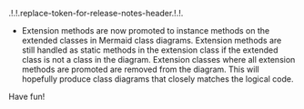 .!.!.replace-token-for-release-notes-header.!.!.
- Extension methods are now promoted to instance methods on the extended classes in Mermaid class diagrams. Extension methods are still handled as static methods in the extension class if the extended class is not a class in the diagram. Extension classes where all extension methods are promoted are removed from the diagram. This will hopefully produce class diagrams that closely matches the logical code.

Have fun!
